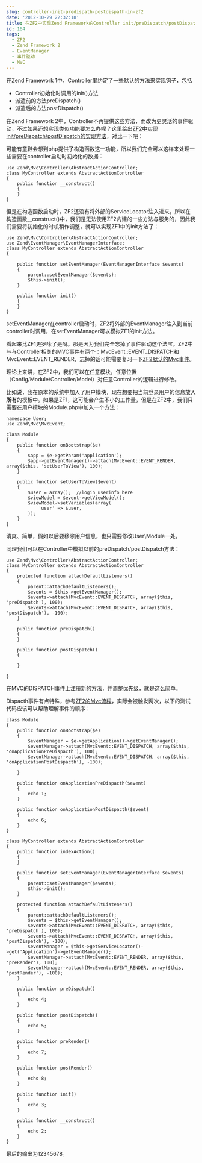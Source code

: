 ```yaml
---
slug: controller-init-predispath-postdispath-in-zf2
date: '2012-10-29 22:32:18'
title: 在ZF2中实现Zend Framework的Controller init/preDispatch/postDispatch方法
id: 164
tags:
  - ZF2
  - Zend Framework 2
  - EventManager
  - 事件驱动
  - MVC
---
```


在Zend Framework 1中，Controller里约定了一些默认的方法来实现钩子，包括

 - Controller初始化时调用的init()方法
 - 派遣前的方法preDispatch()
 - 派遣后的方法postDispatch()

在Zend Framework 2中，Controller不再提供这些方法，而改为更灵活的事件驱动，不过如果还想实现类似功能要怎么办呢？这里给出[ZF2中实现init/preDispatch/postDispatch的实现方法](http://avnpc.com/pages/controller-init-predispath-postdispath-in-zf2)，对比一下吧：


可能有童鞋会想到php提供了构造函数这一功能，所以我们完全可以这样来处理一些需要在controller启动时初始化的数据：

    use Zend\Mvc\Controller\AbstractActionController;
    class MyController extends AbstractActionController
	{
	    public function __construct()
	    {
	    }
	}

但是在构造函数启动时，ZF2还没有将外部的ServiceLocator注入进来，所以在构造函数__construct()中，我们是无法使用ZF2内建的一些方法与服务的，因此我们需要将初始化的时机稍作调整，就可以实现ZF1中的init方法了：

    use Zend\Mvc\Controller\AbstractActionController;
	use Zend\EventManager\EventManagerInterface;
	class MyController extends AbstractActionController
	{

	    public function setEventManager(EventManagerInterface $events)
	    {
		    parent::setEventManager($events);
		    $this->init();
	    }

	    public function init()
	    {
	    }
	}

setEventManager在controller启动时，ZF2将外部的EventManager注入到当前controller时调用，在setEventManager可以模拟ZF1的init方法。

看起来比ZF1更罗嗦了是吗。那是因为我们完全忘掉了事件驱动这个法宝。ZF2中与与Controller相关的MVC事件有两个：MvcEvent::EVENT_DISPATCH和MvcEvent::EVENT_RENDER，忘掉的话可能需要复习一下[ZF2默认的Mvc事件](http://avnpc.com/pages/zf2-mvc-process)。

理论上来讲，在ZF2中，我们可以在任意模块，任意位置（Config/Module/Controller/Model）对任意Controller的逻辑进行修改。

比如说，我在原本的系统中加入了用户模块，现在想要把当前登录用户的信息放入**所有**的模板中。如果是ZF1，这可能会产生不小的工作量，但是在ZF2中，我们只需要在用户模块的Module.php中加入一个方法：

    namespace User;
    use Zend\Mvc\MvcEvent;
    
    class Module
    {
        public function onBootstrap($e)
        {
            $app = $e->getParam('application');
            $app->getEventManager()->attach(MvcEvent::EVENT_RENDER, array($this, 'setUserToView'), 100);
        }

        public function setUserToView($event)
        {
            $user = array();  //login userinfo here
            $viewModel = $event->getViewModel();
            $viewModel->setVariables(array(
                'user' => $user,
            ));
        }
    }

清爽、简单，假如以后要移除用户信息，也只需要修改User\Module一处。

同理我们可以在Controller中模拟以前的preDispatch/postDispatch方法：

    use Zend\Mvc\Controller\AbstractActionController;
    class MyController extends AbstractActionController
    {
        protected function attachDefaultListeners()
        {
            parent::attachDefaultListeners();
            $events = $this->getEventManager();
            $events->attach(MvcEvent::EVENT_DISPATCH, array($this, 'preDispatch'), 100);
            $events->attach(MvcEvent::EVENT_DISPATCH, array($this, 'postDispatch'), -100);
        }

        public function preDispatch()
        {
        }

        public function postDispatch()
        {

        }

    }

在MVC的DISPATCH事件上注册新的方法，并调整优先级，就是这么简单。

Dispacth事件有点特殊，参考[ZF2的Mvc流程](http://avnpc.com/pages/zf2-mvc-process)，实际会被触发两次，以下的测试代码应该可以帮助理解事件的顺序：


	class Module
	{
	    public function onBootstrap($e)
	    {
	        $eventManager = $e->getApplication()->getEventManager();
	        $eventManager->attach(MvcEvent::EVENT_DISPATCH, array($this, 'onApplicationPreDispacth'), 100);
	        $eventManager->attach(MvcEvent::EVENT_DISPATCH, array($this, 'onApplicationPostDispacth'), -100);

	    }

	    public function onApplicationPreDispacth($event)
	    {
	        echo 1;
	    }

	    public function onApplicationPostDispacth($event)
	    {
	        echo 6;
	    }
	}

	class MyController extends AbstractActionController
	{
	    public function indexAction()
	    {
	    }

	    public function setEventManager(EventManagerInterface $events)
	    {
	        parent::setEventManager($events);
	        $this->init();
	    }

	    protected function attachDefaultListeners()
	    {
	        parent::attachDefaultListeners();
	        $events = $this->getEventManager();
	        $events->attach(MvcEvent::EVENT_DISPATCH, array($this, 'preDispatch'), 100);
	        $events->attach(MvcEvent::EVENT_DISPATCH, array($this, 'postDispatch'), -100);
	        $eventManager = $this->getServiceLocator()->get('Application')->getEventManager();
	        $eventManager->attach(MvcEvent::EVENT_RENDER, array($this, 'preRender'), 100);
	        $eventManager->attach(MvcEvent::EVENT_RENDER, array($this, 'postRender'), -100);
	    }

	    public function preDispatch()
	    {
	        echo 4;
	    }

	    public function postDispatch()
	    {
	        echo 5;
	    }

	    public function preRender()
	    {
	        echo 7;
	    }

	    public function postRender()
	    {
	        echo 8;
	    }

	    public function init()
	    {
	        echo 3;
	    }

	    public function __construct()
	    {
	        echo 2;
	    }
	}

    
最后的输出为12345678。


